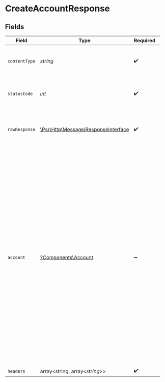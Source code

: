 # CreateAccountResponse


## Fields

| Field                                                                                                                                                                                                                                                                                                                                                                                                                                                                                                                                                                        | Type                                                                                                                                                                                                                                                                                                                                                                                                                                                                                                                                                                         | Required                                                                                                                                                                                                                                                                                                                                                                                                                                                                                                                                                                     | Description                                                                                                                                                                                                                                                                                                                                                                                                                                                                                                                                                                  | Example                                                                                                                                                                                                                                                                                                                                                                                                                                                                                                                                                                      |
| ---------------------------------------------------------------------------------------------------------------------------------------------------------------------------------------------------------------------------------------------------------------------------------------------------------------------------------------------------------------------------------------------------------------------------------------------------------------------------------------------------------------------------------------------------------------------------- | ---------------------------------------------------------------------------------------------------------------------------------------------------------------------------------------------------------------------------------------------------------------------------------------------------------------------------------------------------------------------------------------------------------------------------------------------------------------------------------------------------------------------------------------------------------------------------- | ---------------------------------------------------------------------------------------------------------------------------------------------------------------------------------------------------------------------------------------------------------------------------------------------------------------------------------------------------------------------------------------------------------------------------------------------------------------------------------------------------------------------------------------------------------------------------- | ---------------------------------------------------------------------------------------------------------------------------------------------------------------------------------------------------------------------------------------------------------------------------------------------------------------------------------------------------------------------------------------------------------------------------------------------------------------------------------------------------------------------------------------------------------------------------- | ---------------------------------------------------------------------------------------------------------------------------------------------------------------------------------------------------------------------------------------------------------------------------------------------------------------------------------------------------------------------------------------------------------------------------------------------------------------------------------------------------------------------------------------------------------------------------- |
| `contentType`                                                                                                                                                                                                                                                                                                                                                                                                                                                                                                                                                                | *string*                                                                                                                                                                                                                                                                                                                                                                                                                                                                                                                                                                     | :heavy_check_mark:                                                                                                                                                                                                                                                                                                                                                                                                                                                                                                                                                           | HTTP response content type for this operation                                                                                                                                                                                                                                                                                                                                                                                                                                                                                                                                |                                                                                                                                                                                                                                                                                                                                                                                                                                                                                                                                                                              |
| `statusCode`                                                                                                                                                                                                                                                                                                                                                                                                                                                                                                                                                                 | *int*                                                                                                                                                                                                                                                                                                                                                                                                                                                                                                                                                                        | :heavy_check_mark:                                                                                                                                                                                                                                                                                                                                                                                                                                                                                                                                                           | HTTP response status code for this operation                                                                                                                                                                                                                                                                                                                                                                                                                                                                                                                                 |                                                                                                                                                                                                                                                                                                                                                                                                                                                                                                                                                                              |
| `rawResponse`                                                                                                                                                                                                                                                                                                                                                                                                                                                                                                                                                                | [\Psr\Http\Message\ResponseInterface](https://www.php-fig.org/psr/psr-7/#33-psrhttpmessageresponseinterface)                                                                                                                                                                                                                                                                                                                                                                                                                                                                 | :heavy_check_mark:                                                                                                                                                                                                                                                                                                                                                                                                                                                                                                                                                           | Raw HTTP response; suitable for custom response parsing                                                                                                                                                                                                                                                                                                                                                                                                                                                                                                                      |                                                                                                                                                                                                                                                                                                                                                                                                                                                                                                                                                                              |
| `account`                                                                                                                                                                                                                                                                                                                                                                                                                                                                                                                                                                    | [?Components\Account](../../Models/Components/Account.md)                                                                                                                                                                                                                                                                                                                                                                                                                                                                                                                    | :heavy_minus_sign:                                                                                                                                                                                                                                                                                                                                                                                                                                                                                                                                                           | The request completed successfully.                                                                                                                                                                                                                                                                                                                                                                                                                                                                                                                                          | {<br/>"mode": "sandbox",<br/>"accountID": "53ca67ea-6fd3-423f-9544-ce2404159d33",<br/>"accountType": "business",<br/>"displayName": "Whole Body Fitness LLC",<br/>"profile": {<br/>"business": {<br/>"legalBusinessName": "Whole Body Fitness LLC",<br/>"ownersProvided": false<br/>}<br/>},<br/>"verification": {<br/>"verificationStatus": "unverified",<br/>"status": "unverified"<br/>},<br/>"settings": {<br/>"cardPayment": {<br/>"statementDescriptor": "Whole Body Fitness LLC"<br/>},<br/>"achPayment": {<br/>"companyName": "Whole Body Fitne"<br/>}<br/>},<br/>"createdOn": "2024-12-16T17:55:20.557151867Z",<br/>"updatedOn": "2024-12-16T17:55:20.557151867Z"<br/>} |
| `headers`                                                                                                                                                                                                                                                                                                                                                                                                                                                                                                                                                                    | array<string, array<*string*>>                                                                                                                                                                                                                                                                                                                                                                                                                                                                                                                                               | :heavy_check_mark:                                                                                                                                                                                                                                                                                                                                                                                                                                                                                                                                                           | N/A                                                                                                                                                                                                                                                                                                                                                                                                                                                                                                                                                                          |                                                                                                                                                                                                                                                                                                                                                                                                                                                                                                                                                                              |